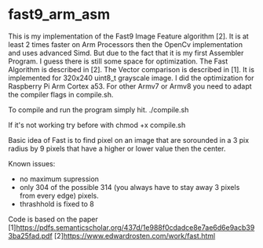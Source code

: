 # fast9_arm_asm
This is my implementation of the Fast9 Image Feature algorithm [2]. It is at least 2 times faster on Arm Processors then the OpenCv implementation and uses advanced Simd. But due to the fact that it is my first Assembler Program. I guess there is still some space for optimization. 
The Fast Algorithm is described in [2]. The Vector comparison is described in [1].
It is implemented for 320x240 uint8_t grayscale image. I did the optimization for Raspberry Pi Arm Cortex a53. For other Armv7 or Armv8 you need to adapt the compiler flags in compile.sh.

To compile and run the program simply hit.
./compile.sh

If it's not working try before with chmod +x compile.sh

Basic idea of Fast is to find pixel on an image that are sorounded in a 3 pix radius by 9 pixels that have a higher or lower value then the center.


Known issues:
- no maximum supression
- only 304 of the possible 314 (you always have to stay away 3 pixels from every edge) pixels.
- thrashhold is fixed to 8 

Code is based on the paper 
[1]https://pdfs.semanticscholar.org/437d/1e988f0cdadce8e7ae6d6e9acb393ba25fad.pdf
[2]https://www.edwardrosten.com/work/fast.html

